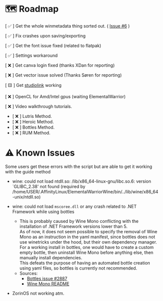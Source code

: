 # 🗺️ Roadmap

[ ✅ ] Get the whole winmetadata thing sorted out. ( [Issue #6](https://github.com/Twig6943/AffinityOnLinux/issues/6) )

[ ✅ ] Fix crashes upon saving/exporting

[ ✅ ] Get the font issue fixed (related to flatpak)

[ ✅ ] Settings workaround

[ ❌ ] Get canva login fixed (thanks XDan for reporting)

[ ❌ ] Get vector issue solved (Thanks Søren for reporting)

[ 🟨 ] Get [studiolink](https://github.com/Twig6943/AffinityOnLinux/issues/25) working

[ ❌ ] OpenCL for Amd/Intel gpus (waiting ElementalWarrior)

[ ❌ ] Video walkthrough tutorials.
 - [ ❌ ] Lutris Method.
 - [ ❌ ] Heroic Method.
 - [ ❌ ] Bottles Method.
 - [ ❌ ] RUM Method.

# ⚠️ Known Issues
Some users get these errors with the script but are able to get it working with the guide method

- wine: could not load ntdll.so: /lib/x86_64-linux-gnu/libc.so.6: version `GLIBC_2.38' not found (required by /home/USER/.AffinityLinux/ElementalWarriorWine/bin/../lib/wine/x86_64-unix/ntdll.so)

- wine: could not load `mscoree.dll` or any crash related to .NET Framework while using bottles
    - This is probably caused by Wine Mono conflicting with the installation of .NET Framework versions lower than 5.  
    As of now, it does not seem possible to specify the removal of Wine Mono as an instruction in the yaml manifest, since bottles does not use winetricks under the hood, but their own dependency manager.
    For a working install in bottles, one would have to create a custom empty bottle, then uninstall Wine Mono before anything else, then manually install dependencies.  
    This defeats the purpose of having an automated bottle creation using yaml files, so bottles is currently not recommended.  
    - Sources: 
      - [Bottles issue #2887](https://github.com/bottlesdevs/Bottles/issues/2887#issuecomment-2646118028)  
      - [Wine Mono README](https://github.com/wine-mono/wine-mono#:~:text=Please%20note%20that%20while%20Wine%20Mono%20should%20always%20be%20removed%20before%20installing%20.NET%20Framework%204.8%20and%20earlier%2C%20it%20can%20coexist%20with%20.NET%20Core%20and%20.NET%205%20or%20later.)

- ZorinOS not working atm.
